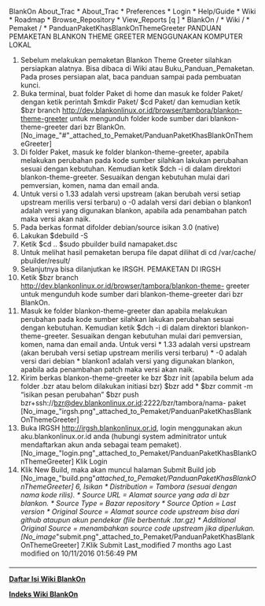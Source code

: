    BlankOn
 About_Trac
    * About_Trac
    * Preferences
    * Login
    * Help/Guide
    * Wiki
    * Roadmap
    * Browse_Repository
    * View_Reports
[q                 ]
    * BlankOn  /
    * Wiki  /
    * Pemaket  /
    * PanduanPaketKhasBlankOnThemeGreeter
PANDUAN PEMAKETAN BLANKON THEME GREETER MENGGUNAKAN KOMPUTER LOKAL
   1. Sebelum melakukan pemaketan Blankon Theme Greeter silahkan persiapkan
      alatnya. Bisa dibaca di Wiki atau ​Buku_Panduan_Pemaketan. Pada proses
      persiapan alat, baca panduan sampai pada pembuatan kunci.
   2. Buka terminal, buat folder Paket di home dan masuk ke folder Paket/
      dengan ketik perintah
      $mkdir Paket/
      $cd Paket/
dan kemudian ketik
$bzr branch http://dev.blankonlinux.or.id/browser/tambora/blankon-theme-greeter
untuk mengunduh folder kode sumber dari blankon-theme-greeter dari bzr BlankOn.
[No_image_"#"_attached_to_Pemaket/PanduanPaketKhasBlankOnThemeGreeter]
   1. Di folder Paket, masuk ke folder blankon-theme-greeter, apabila melakukan
      perubahan pada kode sumber silahkan lakukan perubahan sesuai dengan
      kebutuhan. Kemudian ketik
      $dch -i
di dalam direktori blankon-theme-greeter. Sesuaikan dengan kebutuhan mulai dari
pemversian, komen, nama dan email anda.
   1. Untuk versi
          o 1.33 adalah versi upstream (akan berubah versi setiap upstream
            merilis versi terbaru)
          o -0 adalah versi dari debian
          o blankon1 adalah versi yang digunakan blankon, apabila ada
            penambahan patch maka versi akan naik.
   2. Pada berkas format difolder debian/source isikan 3.0 (native)
   3. Lakukan
      $debuild -S
   4. Ketik
      $cd ..
      $sudo pbuilder build namapaket.dsc
   5. Untuk melihat hasil pemaketan berupa file dapat dilihat di cd /var/cache/
      pbuilder/result/
   6. Selanjutnya bisa dilanjutkan ke IRSGH.
PEMAKETAN DI IRGSH
   1. Ketik
      $bzr branch http://dev.blankonlinux.or.id/browser/tambora/blankon-theme-
      greeter
untuk mengunduh kode sumber dari blankon-theme-greeter dari bzr BlankOn.
   1. Masuk ke folder blankon-theme-greeter dan apabila melakukan perubahan
      pada kode sumber silahkan lakukan perubahan sesuai dengan kebutuhan.
      Kemudian ketik
      $dch -i
di dalam direktori blankon-theme-greeter. Sesuaikan dengan kebutuhan mulai dari
pemversian, komen, nama dan email anda.
     Untuk versi
    * 1.33 adalah versi upstream (akan berubah versi setiap upstream merilis
      versi terbaru)
    * -0 adalah versi dari debian
    * blankon1 adalah versi yang digunakan blankon, apabila ada penambahan
      patch maka versi akan naik.
   1. Kirim berkas blankon-theme-greeter ke bzr
      $bzr init (apabila belum ada folder .bzr atau belom dilakukan initiasi
      bzr)
      $bzr add *
      $bzr commit -m “isikan pesan perubahan”
      $bzr push bzr+ssh://bzr@dev.blankonlinux.or.id:2222/bzr/tambora/nama-
      paket
[No_image_"irgsh.png"_attached_to_Pemaket/PanduanPaketKhasBlankOnThemeGreeter]
   1. Buka IRGSH ​http://irgsh.blankonlinux.or.id, login menggunakan akun
      aku.blankonlinux.or.id anda (hubungi system adminitrator untuk
      mendaftarkan akun anda sebagai team pemaket).
[No_image_"login.png"_attached_to_Pemaket/PanduanPaketKhasBlankOnThemeGreeter]
Klik Login
   1. Klik New Build, maka akan muncul halaman Submit Build job
[No_image_"build.png"_attached_to_Pemaket/PanduanPaketKhasBlankOnThemeGreeter]
6, Isikan
    * Distribution = Tambora (sesuai dengan nama kode rilis).
    * Source URL = Alamat source yang ada di bzr blankon.
    * Source Type = Bazar repository
    * Source Option = Last version
    * Original Source = Alamat source code upstream bisa dari github ataupun
      akun pendekar (file berbentuk .tar.gz)
    * Additional Original Source = menambahkan source code upstream jika
      diperlukan.
[No_image_"submit.png"_attached_to_Pemaket/PanduanPaketKhasBlankOnThemeGreeter]
7.Klik Submit
Last_modified 7 months ago Last modified on 10/11/2016 01:56:49 PM
#### 
    
 
 
 
 
 
---
[**Daftar Isi Wiki BlankOn**](/DaftarIsi/README.md)
 
[**Indeks Wiki BlankOn**](/Indeks.md)
